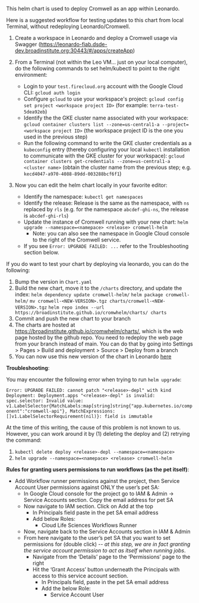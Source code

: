 This helm chart is used to deploy Cromwell as an app within Leonardo. 

Here is a suggested workflow for testing updates to this chart from local Terminal, without redeploying Leonardo/Cromwell.

1. Create a workspace in Leonardo and deploy a Cromwell usage via Swagger (https://leonardo-fiab.dsde-dev.broadinstitute.org:30443/#/apps/createApp)

2. From a Terminal (not within the Leo VM… just on your local computer), do the following commands to set helm/kubectl to point to the right environment:
   - Login to your `test.firecloud.org` account with the Google Cloud CLI: `gcloud auth login`
   - Configure `gcloud` to use your workspace's project: `gcloud config set project <workspace project ID>` (for example: `terra-test-5dea92eb`)
   - Identify the the GKE cluster name associated with your workspace: `gcloud container clusters list --zone=us-central1-a --project=<workspace project ID>` (the workspace project ID is the one you used in the previous step)
   - Run the following command to write the GKE cluster credentials as a `kubeconfig` entry (thereby configuring your local `kubectl` installation to communicate with the GKE cluster for your workspace): `gcloud container clusters get-credentials --zone=us-central1-a <cluster name>` (obtain the cluster name from the previous step; e.g. `kecd4047-a970-4088-89dd-003288bcf6f1`)

3. Now you can edit the helm chart locally in your favorite editor:
   - Identify the namespace: `kubectl get namespaces`
   - Identify the release: Release is the same as the namespace, with `ns` replaced by `rls` (e.g. for the namespace `abcdef-ghi-ns`, the release is `abcdef-ghi-rls`)
   - Update the instance of Cromwell running with your new chart: `helm upgrade --namespace=<namepace> <release> cromwell-helm` 
      - Note: you can also see the namespace in Google Cloud console to the right of the Cromwell service.
   - If you see `Error: UPGRADE FAILED: ...` refer to the Troubleshooting section below.


If you do want to test your chart by deploying via leonardo, you can do the following:
1. Bump the version in `Chart.yaml`
2. Build the new chart, move it to the `/charts` directory, and update the index:
   `helm dependency update cromwell-helm/`
   `helm package cromwell-helm/`
   `mv cromwell-<NEW-VERSION>.tgz charts/cromwell-<NEW-VERSION>.tgz`
   `helm repo index --url https://broadinstitute.github.io/cromwhelm/charts/ charts`
3. Commit and push the new chart to your branch
4. The charts are hosted at https://broadinstitute.github.io/cromwhelm/charts/, which is the web page hosted by the github repo. 
You need to redeploy the web page from your branch instead of main. You can do that by going into Settings > Pages > Build and deployment > Source > Deploy from a branch
5. You can now use this new version of the chart in Leonardo [here](https://github.com/DataBiosphere/leonardo/blob/68e204738a01ba34b78f673098635e4c4ef111d9/Dockerfile#L33)


**Troubleshooting**: 

You may encounter the following error when trying to run `helm upgrade`:

`Error: UPGRADE FAILED: cannot patch "<release>-depl" with kind Deployment: Deployment.apps "<release>-depl" is invalid: spec.selector: Invalid value: v1.LabelSelector{MatchLabels:map[string]string{"app.kubernetes.io/component":"cromwell-api"}, MatchExpressions:[]v1.LabelSelectorRequirement(nil)}: field is immutable`

At the time of this writing, the cause of this problem is not known to us. 
However, you can work around it by (1) deleting the deploy and (2) retrying the command:

1. `kubectl delete deploy <release>-depl --namespace=<namespace>`
2. `helm upgrade --namespace=<namepace> <release> cromwell-helm`


**Rules for granting users permissions to run workflows (as the pet itself)**:
- Add Workflow runner permissions against the project, then Service Account User permissions against ONLY the user’s pet SA:
   - In Google Cloud console for the project go to IAM & Admin → Service Accounts section. Copy the email address for pet SA
   - Now navigate to IAM section. Click on Add at the top
      - In Principals field paste in the pet SA email address
      - Add below Roles:
         - Cloud Life Sciences Workflows Runner
   - Now, navigate back to the Service Accounts section in IAM & Admin
   - From here navigate to the user’s pet SA that you want to set permissions for (double click) -- *at this step, we are in fact granting the service       account permission to act as itself when running jobs*.
      - Navigate from the ‘Details’ page to the ‘Permissions’ page to the right
      - Hit the ‘Grant Access’ button underneath the Principals with access to this service account section.
         - In Principals field, paste in the pet SA email address
         - Add the below Role:
            - Service Account User
